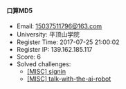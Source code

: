 #### 口算MD5  

* Email: 15037511796@163.com  
* University: 平顶山学院  
* Register Time: 2017-07-25 21:00:02  
* Register IP: 139.162.185.117  
* Score: 6  
* Solved challenges: 
  * [[MISC] signin](https://github.com/SniperOJ/Challenges/blob/master/MISC/signin.json)  
  * [[MISC] talk-with-the-ai-robot](https://github.com/SniperOJ/Challenges/blob/master/MISC/talk-with-the-ai-robot.json)  

